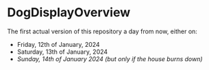 # DogDisplayOverview

The first actual version of this repository a day from now, either on:
- Friday, 12th of January, 2024
- Saturday, 13th of January, 2024 
- *Sunday, 14th of January 2024 (but only if the house burns down)*